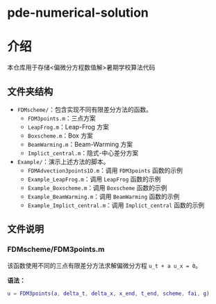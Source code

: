 # pde-numerical-solution

# 介绍
本仓库用于存储<偏微分方程数值解>暑期学校算法代码

## 文件夹结构
- `FDMscheme/`：包含实现不同有限差分方法的函数。
    - `FDM3points.m`：三点方案
    - `LeapFrog.m`：Leap-Frog 方案
    - `Boxscheme.m`：Box 方案
    - `BeamWarming.m`：Beam-Warming 方案
    - `Implict_central.m`：隐式-中心差分方案
- `Example/`：演示上述方法的脚本。
    - `FDMAdvection3points1D.m`：调用 `FDM3points` 函数的示例
    - `Example_LeapFrog.m`：调用 `LeapFrog` 函数的示例
    - `Example_Boxscheme.m`：调用 `Boxscheme` 函数的示例
    - `Example_BeamWarming.m`：调用 `BeamWarming` 函数的示例
    - `Example_Implict_central.m`：调用 `Implict_central` 函数的示例

## 文件说明
### FDMscheme/FDM3points.m
该函数使用不同的三点有限差分方法求解偏微分方程 `u_t + a u_x = 0`。

**语法：**
```matlab
u = FDM3points(a, delta_t, delta_x, x_end, t_end, scheme, fai, g)
```



